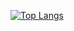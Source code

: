 


[![Top Langs](https://github-readme-stats.vercel.app/api/top-langs/?username=MarkoDjuric)](https://github.com/MarkoDjuric/github-readme-stats)



